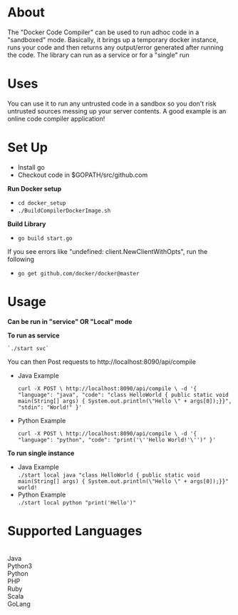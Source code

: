 <h1>About</h1>
<p>
The "Docker Code Compiler" can be used to run adhoc code in a "sandboxed" mode.
Basically, it brings up a temporary docker instance, runs your code and then returns any output/error generated after running the code.
The library can run as a service or for a "single" run 
</p>

<h1>Uses</h1>
<p>You can use it to run any untrusted code in a sandbox so you don't risk untrusted sources messing up your server contents.
A good example is an online code compiler application!
</p>

<h1>Set Up</h1>

* Install go
* Checkout code in $GOPATH/src/github.com

**Run Docker setup**
* `cd docker_setup`
* `./BuildCompilerDockerImage.sh`

**Build Library**
* `go build start.go`

If you see errors like "undefined: client.NewClientWithOpts", run the following
* `go get github.com/docker/docker@master`

<h1>Usage</h1>

**Can be run in "service" OR "Local" mode**

<b>To run as service</b>

    `./start svc`

You can then Post requests to http://localhost:8090/api/compile

* Java Example<br> 

    `curl -X POST \
       http://localhost:8090/api/compile \
       -d '{
       "language": "java",
       "code": "class HelloWorld { public static void main(String[] args) { System.out.println(\"Hello \" + args[0]);}}",
       "stdin": "World!"
     }'
     `

* Python Example

    `curl -X POST \
      http://localhost:8090/api/compile \
      -d '{
      "language": "python",
      "code": "print('\''Hello World!'\'')"
    }'
    `

<b>To run single instance</b>

* Java Example<br> 
    `./start local java "class HelloWorld { public static void main(String[] args) { System.out.println(\"Hello \" + args[0]);}}" world!`
* Python Example<br>
`./start local python "print('Hello')"`

<h1>Supported Languages</h1><br>
Java<br>
Python3<br>
Python<br>
PHP<br>
Ruby<br>
Scala<br>
GoLang<br>


